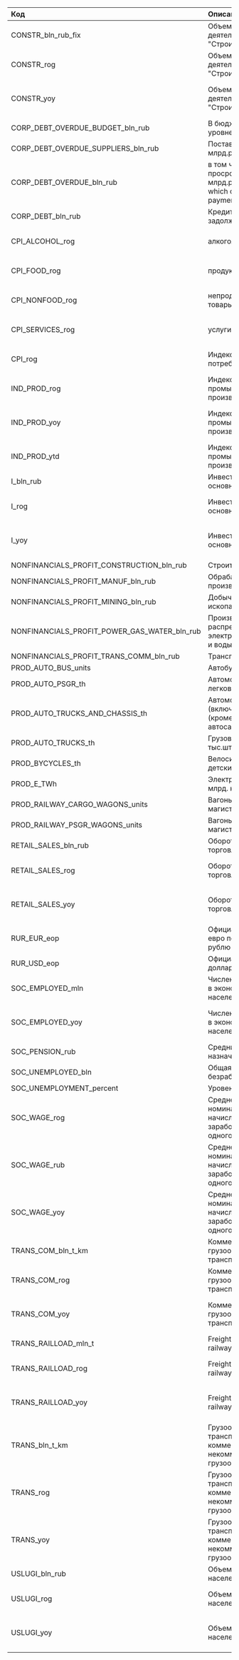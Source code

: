 | Код                                          | Описание                                                                      | Ед.изм.                                |
|:---------------------------------------------|:------------------------------------------------------------------------------|:---------------------------------------|
| CONSTR_bln_rub_fix                           | Объем работ по виду деятельности "Строительство"                              | млрд. руб. (в фикс. ценах)             |
| CONSTR_rog                                   | Объем работ по виду деятельности "Строительство"                              | в % к предыдущему периоду              |
| CONSTR_yoy                                   | Объем работ по виду деятельности "Строительство"                              | в % к аналог. периоду предыдущего года |
| CORP_DEBT_OVERDUE_BUDGET_bln_rub             | В бюджеты всех уровней                                                        | млрд. руб.                             |
| CORP_DEBT_OVERDUE_SUPPLIERS_bln_rub          | Поставщикам, млрд.рублей                                                      | млрд. руб.                             |
| CORP_DEBT_OVERDUE_bln_rub                    | в том числе просроченная, млрд.рублей / of which overdue payments, bln rubles | млрд. руб.                             |
| CORP_DEBT_bln_rub                            | Кредиторская задолженность                                                    | млрд. руб.                             |
| CPI_ALCOHOL_rog                              | алкогольные напитки                                                           | в % к предыдущему периоду              |
| CPI_FOOD_rog                                 | продукты питания                                                              | в % к предыдущему периоду              |
| CPI_NONFOOD_rog                              | непродовольственные товары                                                    | в % к предыдущему периоду              |
| CPI_SERVICES_rog                             | услуги                                                                        | в % к предыдущему периоду              |
| CPI_rog                                      | Индекс потребительских цен                                                    | в % к предыдущему периоду              |
| IND_PROD_rog                                 | Индекс промышленного производства                                             | в % к предыдущему периоду              |
| IND_PROD_yoy                                 | Индекс промышленного производства                                             | в % к аналог. периоду предыдущего года |
| IND_PROD_ytd                                 | Индекс промышленного производства                                             | <...>                                  |
| I_bln_rub                                    | Инвестиции в основной капитал                                                 | млрд. руб.                             |
| I_rog                                        | Инвестиции в основной капитал                                                 | в % к предыдущему периоду              |
| I_yoy                                        | Инвестиции в основной капитал                                                 | в % к аналог. периоду предыдущего года |
| NONFINANCIALS_PROFIT_CONSTRUCTION_bln_rub    | Строительство                                                                 | млрд. руб.                             |
| NONFINANCIALS_PROFIT_MANUF_bln_rub           | Обрабатывающие производства                                                   | млрд. руб.                             |
| NONFINANCIALS_PROFIT_MINING_bln_rub          | Добыча полезных ископаемых                                                    | млрд. руб.                             |
| NONFINANCIALS_PROFIT_POWER_GAS_WATER_bln_rub | Производство и распределение электроэнергии, газа и воды                      | млрд. руб.                             |
| NONFINANCIALS_PROFIT_TRANS_COMM_bln_rub      | Транспорт и связь                                                             | млрд. руб.                             |
| PROD_AUTO_BUS_units                          | Автобусы, штук                                                                | штук                                   |
| PROD_AUTO_PSGR_th                            | Автомобили легковые, тыс.штук                                                 | тыс.                                   |
| PROD_AUTO_TRUCKS_AND_CHASSIS_th              | Автомобили грузовые (включая шасси) (кроме автосамосвалов)                    | тыс.                                   |
| PROD_AUTO_TRUCKS_th                          | Грузовые автомобили, тыс.штук                                                 | тыс.                                   |
| PROD_BYCYCLES_th                             | Велосипеды (без детских), тыс.штук                                            | тыс.                                   |
| PROD_E_TWh                                   | Электроэнергия, млрд. кВт·ч                                                   | млрд. кВт·ч                            |
| PROD_RAILWAY_CARGO_WAGONS_units              | Вагоны грузовые магистральные, штук                                           | штук                                   |
| PROD_RAILWAY_PSGR_WAGONS_units               | Вагоны пассажирские магистральные, штук                                       | штук                                   |
| RETAIL_SALES_bln_rub                         | Оборот розничной торговли                                                     | млрд. руб.                             |
| RETAIL_SALES_rog                             | Оборот розничной торговли                                                     | в % к предыдущему периоду              |
| RETAIL_SALES_yoy                             | Оборот розничной торговли                                                     | в % к аналог. периоду предыдущего года |
| RUR_EUR_eop                                  | Официальный курс евро по отношению к рублю                                    | на конец периода                       |
| RUR_USD_eop                                  | Официальный курс доллара США                                                  | на конец периода                       |
| SOC_EMPLOYED_mln                             | Численность занятого в экономике населения                                    | млн. человек                           |
| SOC_EMPLOYED_yoy                             | Численность занятого в экономике населения                                    | в % к аналог. периоду предыдущего года |
| SOC_PENSION_rub                              | Средний размер назначенных пенсий                                             | рублей                                 |
| SOC_UNEMPLOYED_bln                           | Общая численность безработных                                                 | млрд.                                  |
| SOC_UNEMPLOYMENT_percent                     | Уровень безработицы                                                           | %                                      |
| SOC_WAGE_rog                                 | Среднемесячная номинальная начисленная заработная плата одного работника      | в % к предыдущему периоду              |
| SOC_WAGE_rub                                 | Среднемесячная номинальная начисленная заработная плата одного работника      | рублей                                 |
| SOC_WAGE_yoy                                 | Среднемесячная номинальная начисленная заработная плата одного работника      | в % к аналог. периоду предыдущего года |
| TRANS_COM_bln_t_km                           | Коммерческий грузооборот транспорта                                           | млрд. т-км                             |
| TRANS_COM_rog                                | Коммерческий грузооборот транспорта                                           | в % к предыдущему периоду              |
| TRANS_COM_yoy                                | Коммерческий грузооборот транспорта                                           | в % к аналог. периоду предыдущего года |
| TRANS_RAILLOAD_mln_t                         | Freight loading on railway transport                                          | млн. т                                 |
| TRANS_RAILLOAD_rog                           | Freight loading on railway transport                                          | в % к предыдущему периоду              |
| TRANS_RAILLOAD_yoy                           | Freight loading on railway transport                                          | в % к аналог. периоду предыдущего года |
| TRANS_bln_t_km                               | Грузооборот транспорта, включая коммерческий и некоммерческий грузооборот     | млрд. т-км                             |
| TRANS_rog                                    | Грузооборот транспорта, включая коммерческий и некоммерческий грузооборот     | в % к предыдущему периоду              |
| TRANS_yoy                                    | Грузооборот транспорта, включая коммерческий и некоммерческий грузооборот     | в % к аналог. периоду предыдущего года |
| USLUGI_bln_rub                               | Объем платных услуг населению                                                 | млрд. руб.                             |
| USLUGI_rog                                   | Объем платных услуг населению                                                 | в % к предыдущему периоду              |
| USLUGI_yoy                                   | Объем платных услуг населению                                                 | в % к аналог. периоду предыдущего года |